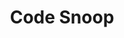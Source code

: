 ---
title: Code Snoop
description: Become a JavaScript detective
icon: '<i class="fas fa-code"></i>'
---